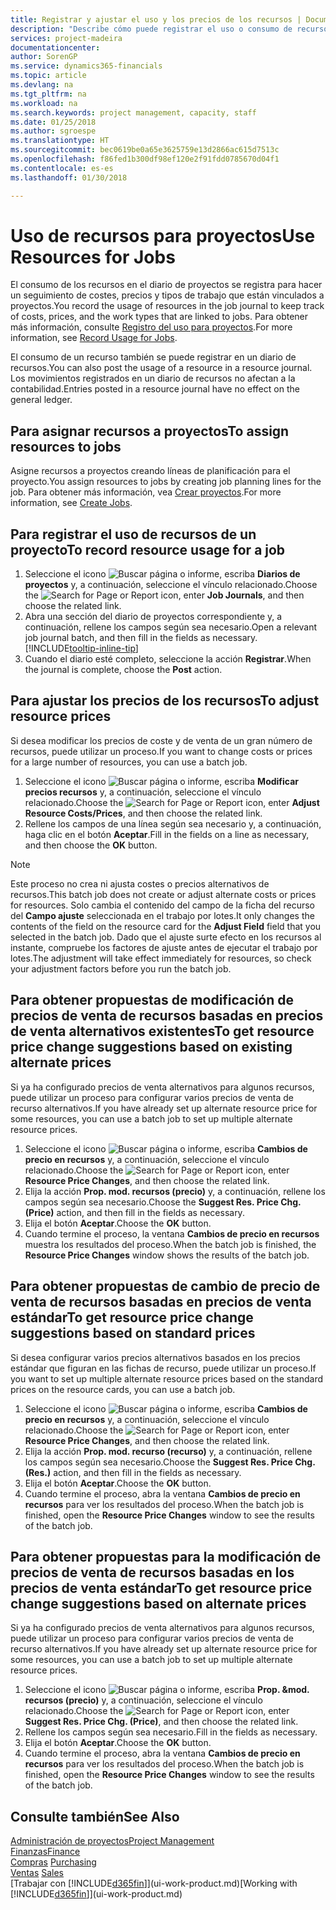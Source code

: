 ```yaml
---
title: Registrar y ajustar el uso y los precios de los recursos | Documentos de Microsoft
description: "Describe cómo puede registrar el uso o consumo de recursos asociados a un proyecto, para realizar el seguimiento y administrar costes, precios y tipos de trabajo."
services: project-madeira
documentationcenter: 
author: SorenGP
ms.service: dynamics365-financials
ms.topic: article
ms.devlang: na
ms.tgt_pltfrm: na
ms.workload: na
ms.search.keywords: project management, capacity, staff
ms.date: 01/25/2018
ms.author: sgroespe
ms.translationtype: HT
ms.sourcegitcommit: bec0619be0a65e3625759e13d2866ac615d7513c
ms.openlocfilehash: f86fed1b300df98ef120e2f91fdd0785670d04f1
ms.contentlocale: es-es
ms.lasthandoff: 01/30/2018

---
```

# <a name="use-resources-for-jobs"></a><span data-ttu-id="9bf50-103">Uso de recursos para proyectos</span><span class="sxs-lookup"><span data-stu-id="9bf50-103">Use Resources for Jobs</span></span>
<span data-ttu-id="9bf50-104">El consumo de los recursos en el diario de proyectos se registra para hacer un seguimiento de costes, precios y tipos de trabajo que están vinculados a proyectos.</span><span class="sxs-lookup"><span data-stu-id="9bf50-104">You record the usage of resources in the job journal to keep track of costs, prices, and the work types that are linked to jobs.</span></span> <span data-ttu-id="9bf50-105">Para obtener más información, consulte [Registro del uso para proyectos](projects-how-record-job-usage.md).</span><span class="sxs-lookup"><span data-stu-id="9bf50-105">For more information, see [Record Usage for Jobs](projects-how-record-job-usage.md).</span></span>

<span data-ttu-id="9bf50-106">El consumo de un recurso también se puede registrar en un diario de recursos.</span><span class="sxs-lookup"><span data-stu-id="9bf50-106">You can also post the usage of a resource in a resource journal.</span></span> <span data-ttu-id="9bf50-107">Los movimientos registrados en un diario de recursos no afectan a la contabilidad.</span><span class="sxs-lookup"><span data-stu-id="9bf50-107">Entries posted in a resource journal have no effect on the general ledger.</span></span>

## <a name="to-assign-resources-to-jobs"></a><span data-ttu-id="9bf50-108">Para asignar recursos a proyectos</span><span class="sxs-lookup"><span data-stu-id="9bf50-108">To assign resources to jobs</span></span>
<span data-ttu-id="9bf50-109">Asigne recursos a proyectos creando líneas de planificación para el proyecto.</span><span class="sxs-lookup"><span data-stu-id="9bf50-109">You assign resources to jobs by creating job planning lines for the job.</span></span> <span data-ttu-id="9bf50-110">Para obtener más información, vea [Crear proyectos](projects-how-create-jobs.md).</span><span class="sxs-lookup"><span data-stu-id="9bf50-110">For more information, see [Create Jobs](projects-how-create-jobs.md).</span></span>

## <a name="to-record-resource-usage-for-a-job"></a><span data-ttu-id="9bf50-111">Para registrar el uso de recursos de un proyecto</span><span class="sxs-lookup"><span data-stu-id="9bf50-111">To record resource usage for a job</span></span>
1. <span data-ttu-id="9bf50-112">Seleccione el icono ![Buscar página o informe](media/ui-search/search_small.png "icono Buscar página o informe"), escriba **Diarios de proyectos** y, a continuación, seleccione el vínculo relacionado.</span><span class="sxs-lookup"><span data-stu-id="9bf50-112">Choose the ![Search for Page or Report](media/ui-search/search_small.png "Search for Page or Report icon") icon, enter **Job Journals**, and then choose the related link.</span></span>
2. <span data-ttu-id="9bf50-113">Abra una sección del diario de proyectos correspondiente y, a continuación, rellene los campos según sea necesario.</span><span class="sxs-lookup"><span data-stu-id="9bf50-113">Open a relevant job journal batch, and then fill in the fields as necessary.</span></span> [!INCLUDE[tooltip-inline-tip](includes/tooltip-inline-tip_md.md)]
3. <span data-ttu-id="9bf50-114">Cuando el diario esté completo, seleccione la acción **Registrar**.</span><span class="sxs-lookup"><span data-stu-id="9bf50-114">When the journal is complete, choose the **Post** action.</span></span>

## <a name="to-adjust-resource-prices"></a><span data-ttu-id="9bf50-115">Para ajustar los precios de los recursos</span><span class="sxs-lookup"><span data-stu-id="9bf50-115">To adjust resource prices</span></span>
<span data-ttu-id="9bf50-116">Si desea modificar los precios de coste y de venta de un gran número de recursos, puede utilizar un proceso.</span><span class="sxs-lookup"><span data-stu-id="9bf50-116">If you want to change costs or prices for a large number of resources, you can use a batch job.</span></span>  

1. <span data-ttu-id="9bf50-117">Seleccione el icono ![Buscar página o informe](media/ui-search/search_small.png "icono Buscar página o informe"), escriba **Modificar precios recursos** y, a continuación, seleccione el vínculo relacionado.</span><span class="sxs-lookup"><span data-stu-id="9bf50-117">Choose the ![Search for Page or Report](media/ui-search/search_small.png "Search for Page or Report icon") icon, enter **Adjust Resource Costs/Prices**, and then choose the related link.</span></span>
2. <span data-ttu-id="9bf50-118">Rellene los campos de una línea según sea necesario y, a continuación, haga clic en el botón **Aceptar**.</span><span class="sxs-lookup"><span data-stu-id="9bf50-118">Fill in the fields on a line as necessary, and then choose the **OK** button.</span></span>

> [!NOTE]  
>   <span data-ttu-id="9bf50-119">Este proceso no crea ni ajusta costes o precios alternativos de recursos.</span><span class="sxs-lookup"><span data-stu-id="9bf50-119">This batch job does not create or adjust alternate costs or prices for resources.</span></span> <span data-ttu-id="9bf50-120">Solo cambia el contenido del campo de la ficha del recurso del **Campo ajuste** seleccionada en el trabajo por lotes.</span><span class="sxs-lookup"><span data-stu-id="9bf50-120">It only changes the contents of the field on the resource card for the **Adjust Field** field that you selected in the batch job.</span></span> <span data-ttu-id="9bf50-121">Dado que el ajuste surte efecto en los recursos al instante, compruebe los factores de ajuste antes de ejecutar el trabajo por lotes.</span><span class="sxs-lookup"><span data-stu-id="9bf50-121">The adjustment will take effect immediately for resources, so check your adjustment factors before you run the batch job.</span></span>

## <a name="to-get-resource-price-change-suggestions-based-on-existing-alternate-prices"></a><span data-ttu-id="9bf50-122">Para obtener propuestas de modificación de precios de venta de recursos basadas en precios de venta alternativos existentes</span><span class="sxs-lookup"><span data-stu-id="9bf50-122">To get resource price change suggestions based on existing alternate prices</span></span>
<span data-ttu-id="9bf50-123">Si ya ha configurado precios de venta alternativos para algunos recursos, puede utilizar un proceso para configurar varios precios de venta de recurso alternativos.</span><span class="sxs-lookup"><span data-stu-id="9bf50-123">If you have already set up alternate resource price for some resources, you can use a batch job to set up multiple alternate resource prices.</span></span>

1. <span data-ttu-id="9bf50-124">Seleccione el icono ![Buscar página o informe](media/ui-search/search_small.png "icono Buscar página o informe"), escriba **Cambios de precio en recursos** y, a continuación, seleccione el vínculo relacionado.</span><span class="sxs-lookup"><span data-stu-id="9bf50-124">Choose the ![Search for Page or Report](media/ui-search/search_small.png "Search for Page or Report icon") icon, enter **Resource Price Changes**, and then choose the related link.</span></span>
2. <span data-ttu-id="9bf50-125">Elija la acción **Prop. mod. recursos (precio)** y, a continuación, rellene los campos según sea necesario.</span><span class="sxs-lookup"><span data-stu-id="9bf50-125">Choose the **Suggest Res. Price Chg. (Price)** action, and then fill in the fields as necessary.</span></span>
3. <span data-ttu-id="9bf50-126">Elija el botón **Aceptar**.</span><span class="sxs-lookup"><span data-stu-id="9bf50-126">Choose the **OK** button.</span></span>  
4. <span data-ttu-id="9bf50-127">Cuando termine el proceso, la ventana **Cambios de precio en recursos** muestra los resultados del proceso.</span><span class="sxs-lookup"><span data-stu-id="9bf50-127">When the batch job is finished, the **Resource Price Changes** window shows the results of the batch job.</span></span>

## <a name="to-get-resource-price-change-suggestions-based-on-standard-prices"></a><span data-ttu-id="9bf50-128">Para obtener propuestas de cambio de precio de venta de recursos basadas en precios de venta estándar</span><span class="sxs-lookup"><span data-stu-id="9bf50-128">To get resource price change suggestions based on standard prices</span></span>
<span data-ttu-id="9bf50-129">Si desea configurar varios precios alternativos basados en los precios estándar que figuran en las fichas de recurso, puede utilizar un proceso.</span><span class="sxs-lookup"><span data-stu-id="9bf50-129">If you want to set up multiple alternate resource prices based on the standard prices on the resource cards, you can use a batch job.</span></span>  

1. <span data-ttu-id="9bf50-130">Seleccione el icono ![Buscar página o informe](media/ui-search/search_small.png "icono Buscar página o informe"), escriba **Cambios de precio en recursos** y, a continuación, seleccione el vínculo relacionado.</span><span class="sxs-lookup"><span data-stu-id="9bf50-130">Choose the ![Search for Page or Report](media/ui-search/search_small.png "Search for Page or Report icon") icon, enter **Resource Price Changes**, and then choose the related link.</span></span>
2. <span data-ttu-id="9bf50-131">Elija la acción **Prop. mod. recurso (recurso)** y, a continuación, rellene los campos según sea necesario.</span><span class="sxs-lookup"><span data-stu-id="9bf50-131">Choose the **Suggest Res. Price Chg. (Res.)** action, and then fill in the fields as necessary.</span></span>  
3. <span data-ttu-id="9bf50-132">Elija el botón **Aceptar**.</span><span class="sxs-lookup"><span data-stu-id="9bf50-132">Choose the **OK** button.</span></span>  
4. <span data-ttu-id="9bf50-133">Cuando termine el proceso, abra la ventana **Cambios de precio en recursos** para ver los resultados del proceso.</span><span class="sxs-lookup"><span data-stu-id="9bf50-133">When the batch job is finished, open the **Resource Price Changes** window to see the results of the batch job.</span></span>

## <a name="to-get-resource-price-change-suggestions-based-on-alternate-prices"></a><span data-ttu-id="9bf50-134">Para obtener propuestas para la modificación de precios de venta de recursos basadas en los precios de venta estándar</span><span class="sxs-lookup"><span data-stu-id="9bf50-134">To get resource price change suggestions based on alternate prices</span></span>
<span data-ttu-id="9bf50-135">Si ya ha configurado precios de venta alternativos para algunos recursos, puede utilizar un proceso para configurar varios precios de venta de recurso alternativos.</span><span class="sxs-lookup"><span data-stu-id="9bf50-135">If you have already set up alternate resource price for some resources, you can use a batch job to set up multiple alternate resource prices.</span></span>

1. <span data-ttu-id="9bf50-136">Seleccione el icono ![Buscar página o informe](media/ui-search/search_small.png "icono Buscar página o informe"), escriba **Prop. &mod. recursos (precio)** y, a continuación, seleccione el vínculo relacionado.</span><span class="sxs-lookup"><span data-stu-id="9bf50-136">Choose the ![Search for Page or Report](media/ui-search/search_small.png "Search for Page or Report icon") icon, enter **Suggest Res. Price Chg. (Price)**, and then choose the related link.</span></span>  
2. <span data-ttu-id="9bf50-137">Rellene los campos según sea necesario.</span><span class="sxs-lookup"><span data-stu-id="9bf50-137">Fill in the fields as necessary.</span></span>
3. <span data-ttu-id="9bf50-138">Elija el botón **Aceptar**.</span><span class="sxs-lookup"><span data-stu-id="9bf50-138">Choose the **OK** button.</span></span>  
4. <span data-ttu-id="9bf50-139">Cuando termine el proceso, abra la ventana **Cambios de precio en recursos** para ver los resultados del proceso.</span><span class="sxs-lookup"><span data-stu-id="9bf50-139">When the batch job is finished, open the **Resource Price Changes** window to see the results of the batch job.</span></span>

## <a name="see-also"></a><span data-ttu-id="9bf50-140">Consulte también</span><span class="sxs-lookup"><span data-stu-id="9bf50-140">See Also</span></span>
[<span data-ttu-id="9bf50-141">Administración de proyectos</span><span class="sxs-lookup"><span data-stu-id="9bf50-141">Project Management</span></span>](projects-manage-projects.md)  
[<span data-ttu-id="9bf50-142">Finanzas</span><span class="sxs-lookup"><span data-stu-id="9bf50-142">Finance</span></span>](finance.md)  
<span data-ttu-id="9bf50-143">[Compras](purchasing-manage-purchasing.md)       </span><span class="sxs-lookup"><span data-stu-id="9bf50-143">[Purchasing](purchasing-manage-purchasing.md)       </span></span>  
<span data-ttu-id="9bf50-144">[Ventas](sales-manage-sales.md)   </span><span class="sxs-lookup"><span data-stu-id="9bf50-144">[Sales](sales-manage-sales.md)   </span></span>  
<span data-ttu-id="9bf50-145">[Trabajar con [!INCLUDE[d365fin](includes/d365fin_md.md)]](ui-work-product.md)</span><span class="sxs-lookup"><span data-stu-id="9bf50-145">[Working with [!INCLUDE[d365fin](includes/d365fin_md.md)]](ui-work-product.md)</span></span>  

